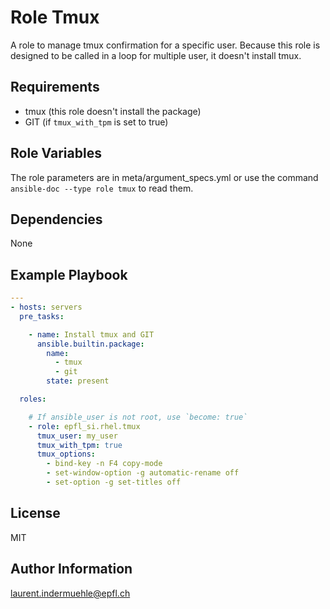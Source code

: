 Role Tmux
==============

A role to manage tmux confirmation for a specific user. Because this role is designed to be called in a loop for multiple user, it doesn't install tmux.


Requirements
------------

- tmux (this role doesn't install the package)
- GIT (if `tmux_with_tpm` is set to true)


Role Variables
--------------

The role parameters are in meta/argument_specs.yml or use the command `ansible-doc --type role tmux` to read them.

Dependencies
------------

None

Example Playbook
----------------

```yaml
---
- hosts: servers
  pre_tasks:

    - name: Install tmux and GIT
      ansible.builtin.package:
        name:
          - tmux
          - git
        state: present

  roles:

    # If ansible_user is not root, use `become: true`
    - role: epfl_si.rhel.tmux
      tmux_user: my_user
      tmux_with_tpm: true
      tmux_options:
        - bind-key -n F4 copy-mode
        - set-window-option -g automatic-rename off
        - set-option -g set-titles off
```


License
-------

MIT

Author Information
------------------

laurent.indermuehle@epfl.ch
